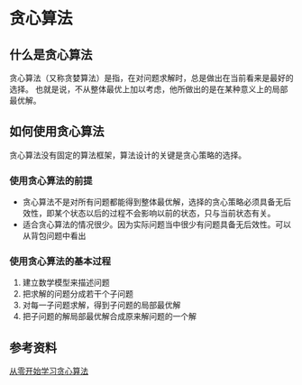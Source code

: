 # 贪心算法

## 什么是贪心算法

贪心算法（又称贪婪算法）是指，在对问题求解时，总是做出在当前看来是最好的选择。 
也就是说，不从整体最优上加以考虑，他所做出的是在某种意义上的局部最优解。

## 如何使用贪心算法

贪心算法没有固定的算法框架，算法设计的关键是贪心策略的选择。

### 使用贪心算法的前提

- 贪心算法不是对所有问题都能得到整体最优解，选择的贪心策略必须具备无后效性，即某个状态以后的过程不会影响以前的状态，只与当前状态有关。
- 适合贪心算法的情况很少。因为实际问题当中很少有问题具备无后效性。可以从背包问题中看出

### 使用贪心算法的基本过程

1. 建立数学模型来描述问题
2. 把求解的问题分成若干个子问题
3. 对每一子问题求解，得到子问题的局部最优解
4. 把子问题的解局部最优解合成原来解问题的一个解


## 参考资料

[从零开始学习贪心算法](https://blog.csdn.net/qq_32400847/article/details/51336300)
